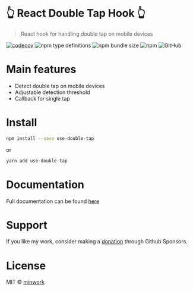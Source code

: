 # :point_up_2: React Double Tap Hook :point_up_2:

> React hook for handling double tap on mobile devices

[![codecov](https://codecov.io/gh/minwork/react/branch/main/graph/badge.svg?token=2KPMMSLDOM)](https://codecov.io/gh/minwork/react)
![npm type definitions](https://img.shields.io/npm/types/use-double-tap)
![npm bundle size](https://img.shields.io/bundlephobia/min/use-double-tap)
![npm](https://img.shields.io/npm/v/use-double-tap)
![GitHub](https://img.shields.io/github/license/minwork/react)

# Main features
- Detect double tap on mobile devices
- Adjustable detection threshold
- Callback for single tap

# Install

```bash
npm install --save use-double-tap
```
or
```bash
yarn add use-double-tap
```
# Documentation

Full documentation can be found [here](https://minwork.gitbook.io/long-press-hook/)

# Support

If you like my work, consider making a [donation](https://github.com/sponsors/minwork) through Github Sponsors.

# License

MIT © [minwork](https://github.com/minwork)
